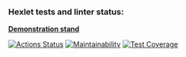 ### Hexlet tests and linter status:

**[Demonstration stand](https://jkulds-python-project-83.onrender.com)**

[![Actions Status](https://github.com/jkulds/python-project-83/actions/workflows/hexlet-check.yml/badge.svg)](https://github.com/jkulds/python-project-83/actions)
[![Maintainability](https://api.codeclimate.com/v1/badges/2495fdc5400a05220d77/maintainability)](https://codeclimate.com/github/jkulds/python-project-83/maintainability)
[![Test Coverage](https://api.codeclimate.com/v1/badges/2495fdc5400a05220d77/test_coverage)](https://codeclimate.com/github/jkulds/python-project-83/test_coverage)